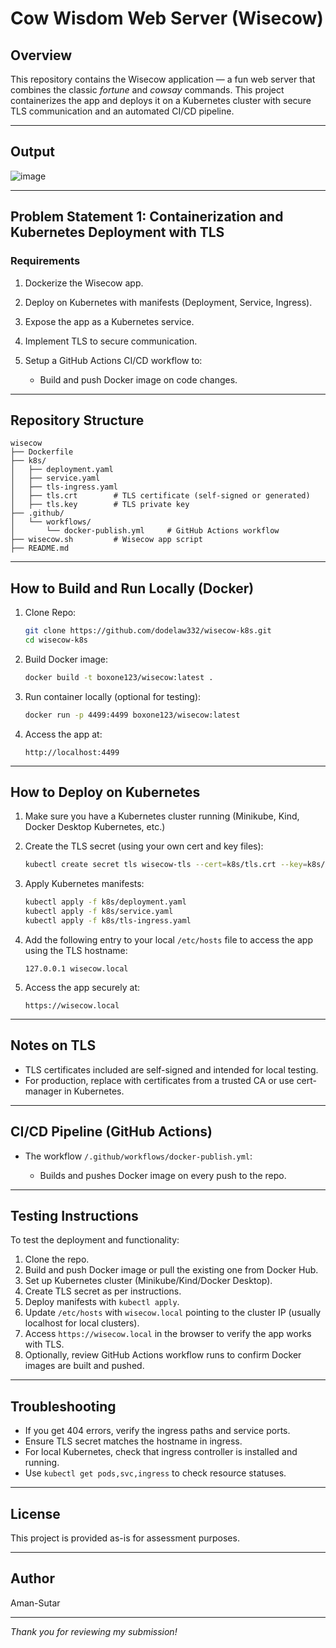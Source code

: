 

# Cow Wisdom Web Server (Wisecow)

## Overview
This repository contains the Wisecow application — a fun web server that combines the classic *fortune* and *cowsay* commands. This project containerizes the app and deploys it on a Kubernetes cluster with secure TLS communication and an automated CI/CD pipeline.

---


## Output

<img alt="image" src="https://github.com/user-attachments/assets/16c2a046-05d7-453a-8c3b-c7d3555a2830" />


---

## Problem Statement 1: Containerization and Kubernetes Deployment with TLS

### Requirements

1. Dockerize the Wisecow app.
2. Deploy on Kubernetes with manifests (Deployment, Service, Ingress).
3. Expose the app as a Kubernetes service.
4. Implement TLS to secure communication.
5. Setup a GitHub Actions CI/CD workflow to:

   * Build and push Docker image on code changes.


---

## Repository Structure

```
wisecow
├── Dockerfile
├── k8s/
│   ├── deployment.yaml
│   ├── service.yaml
│   ├── tls-ingress.yaml
│   ├── tls.crt        # TLS certificate (self-signed or generated)
│   ├── tls.key        # TLS private key
├── .github/
│   └── workflows/
│       └── docker-publish.yml     # GitHub Actions workflow
├── wisecow.sh         # Wisecow app script
├── README.md
```

---

## How to Build and Run Locally (Docker)

1. Clone Repo:

   ```bash
   git clone https://github.com/dodelaw332/wisecow-k8s.git
   cd wisecow-k8s
   ```

1. Build Docker image:

   ```bash
   docker build -t boxone123/wisecow:latest .
   ```

2. Run container locally (optional for testing):

   ```bash
   docker run -p 4499:4499 boxone123/wisecow:latest
   ```

3. Access the app at:

   ```
   http://localhost:4499
   ```

---

## How to Deploy on Kubernetes

1. Make sure you have a Kubernetes cluster running (Minikube, Kind, Docker Desktop Kubernetes, etc.)

2. Create the TLS secret (using your own cert and key files):

   ```bash
   kubectl create secret tls wisecow-tls --cert=k8s/tls.crt --key=k8s/tls.key
   ```

3. Apply Kubernetes manifests:

   ```bash
   kubectl apply -f k8s/deployment.yaml
   kubectl apply -f k8s/service.yaml
   kubectl apply -f k8s/tls-ingress.yaml
   ```

4. Add the following entry to your local `/etc/hosts` file to access the app using the TLS hostname:

   ```
   127.0.0.1 wisecow.local
   ```

5. Access the app securely at:

   ```
   https://wisecow.local
   ```

---

## Notes on TLS

* TLS certificates included are self-signed and intended for local testing.
* For production, replace with certificates from a trusted CA or use cert-manager in Kubernetes.

---

## CI/CD Pipeline (GitHub Actions)

* The workflow `/.github/workflows/docker-publish.yml`:

  * Builds and pushes Docker image on every push to the repo.
 
---

## Testing Instructions

To test the deployment and functionality:

1. Clone the repo.
2. Build and push Docker image or pull the existing one from Docker Hub.
3. Set up Kubernetes cluster (Minikube/Kind/Docker Desktop).
4. Create TLS secret as per instructions.
5. Deploy manifests with `kubectl apply`.
6. Update `/etc/hosts` with `wisecow.local` pointing to the cluster IP (usually localhost for local clusters).
7. Access `https://wisecow.local` in the browser to verify the app works with TLS.
8. Optionally, review GitHub Actions workflow runs to confirm Docker images are built and pushed.

---

## Troubleshooting

* If you get 404 errors, verify the ingress paths and service ports.
* Ensure TLS secret matches the hostname in ingress.
* For local Kubernetes, check that ingress controller is installed and running.
* Use `kubectl get pods,svc,ingress` to check resource statuses.

---

## License

This project is provided as-is for assessment purposes.

---

## Author

Aman-Sutar

---

*Thank you for reviewing my submission!*

```
